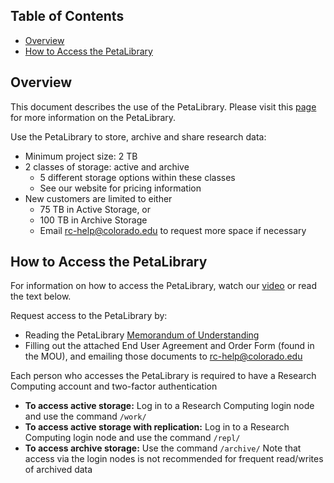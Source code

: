 ## Table of Contents

- [Overview](#overview)
- [How to Access the PetaLibrary](#how-to-access-the-petaLibrary)

## Overview

This document describes the use of the PetaLibrary.  Please visit this [page](https://www.colorado.edu/rc/resources/petalibrary) for more information on the PetaLibrary.

Use the PetaLibrary to store, archive and share research data:
- Minimum project size: 2 TB
- 2 classes of storage: active and archive
     * 5 different storage options within these classes
     * See our website for pricing information
- New customers are limited to either
     * 75 TB in Active Storage, or
     * 100 TB in Archive Storage
     * Email rc-help@colorado.edu to request more space if necessary

## How to Access the PetaLibrary

For information on how to access the PetaLibrary, watch our [video](https://youtu.be/i1TVYj4OQOY) or read the text below.

Request access to the PetaLibrary by:
- Reading the PetaLibrary [Memorandum of Understanding](https://www.colorado.edu/rc/sites/default/files/attached-files/petalibrarymou.pdf)
- Filling out the attached End User Agreement and Order Form (found in the MOU), and emailing those documents to rc-help@colorado.edu  

Each person who accesses the PetaLibrary is required to have a Research Computing account and two-factor authentication
- **To access active storage:**  Log in to a Research Computing login node and use the command `/work/`
- **To access active storage with replication:**  Log in to a Research Computing login node and use the command `/repl/`
- **To access archive storage:**  Use the command `/archive/`
Note that access via the login nodes is not recommended for frequent read/writes of archived data
